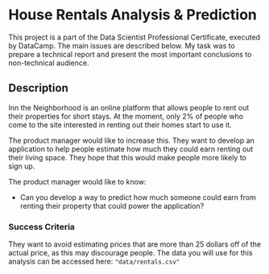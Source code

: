 # House Rentals Analysis & Prediction

This project is a part of the Data Scientist Professional Certificate, executed by DataCamp. The main issues are described below. My task was to prepare a technical report and present the most important conclusions to non-technical audience.

## Description

Inn the Neighborhood is an online platform that allows people to rent out their properties for short stays. At the moment, only 2% of people who come to the site interested in renting out their homes start to use it.

The product manager would like to increase this. They want to develop an application to help people estimate how much they could earn renting out their living space. They hope that this would make people more likely to sign up.

The product manager would like to know:
- Can you develop a way to predict how much someone could earn from renting their property that could power the application?


### Success Criteria

They want to avoid estimating prices that are more than 25 dollars off of the actual price, as this may discourage people. The data you will use for this analysis can be accessed here: `"data/rentals.csv"`
